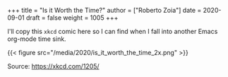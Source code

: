 +++
title = "Is it Worth the Time?"
author = ["Roberto Zoia"]
date = 2020-09-01
draft = false
weight = 1005
+++

I'll copy this `xkcd` comic here so I can find when I fall into another Emacs org-mode time sink.

{{< figure src="/media/2020/is_it_worth_the_time_2x.png" >}}

Source: <https://xkcd.com/1205/>
